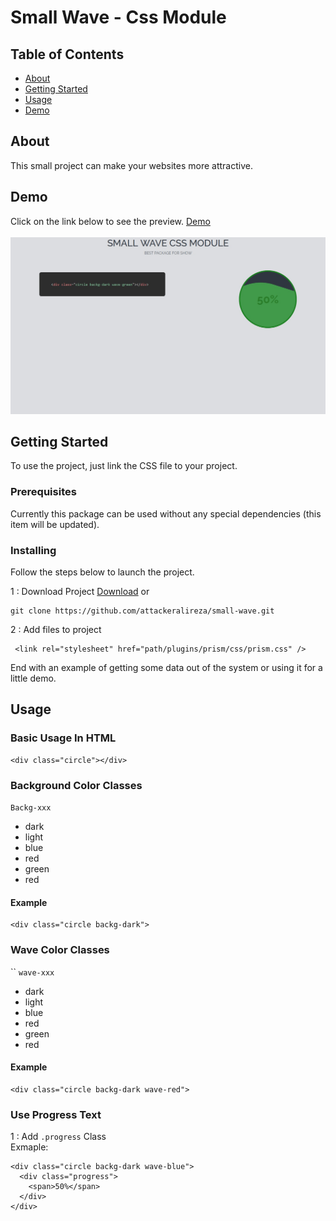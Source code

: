 # Small Wave - Css Module

## Table of Contents

- [About](#about)
- [Getting Started](#getting_started)
- [Usage](#usage)
- [Demo](#demo)

## About <a name = "about"></a>

This small project can make your websites more attractive.

## Demo <a name = "demo"></a>
Click on the link below to see the preview.
<a href="https://codepen.io/Special_One/pen/NWvBoOV">Demo</a>
<br><br>
<img src="assets/img/demo.jpg" alt="Demo Small Wave">
## Getting Started <a name = "getting_started"></a>

To use the project, just link the CSS file to your project.

### Prerequisites

Currently this package can be used without any special dependencies (this item will be updated).

### Installing

Follow the steps below to launch the project.

1 : Download Project <a href="github.com/attackeralireza/small-wave">Download</a>
or
```
git clone https://github.com/attackeralireza/small-wave.git
```

2 : Add files to project

```
 <link rel="stylesheet" href="path/plugins/prism/css/prism.css" />
```

End with an example of getting some data out of the system or using it for a little demo.

## Usage <a name = "usage"></a>

### Basic Usage In HTML
```
<div class="circle"></div>
```
### Background Color Classes

`Backg-xxx`

- dark
- light
- blue
- red
- green
- red

#### Example

```
<div class="circle backg-dark">
```
### Wave Color Classes
``
`wave-xxx`

- dark
- light
- blue
- red
- green
- red

#### Example

```
<div class="circle backg-dark wave-red">
```

### Use Progress Text

1 : Add `.progress` Class
<br>
Exmaple:

```
<div class="circle backg-dark wave-blue">
  <div class="progress">
    <span>50%</span>
  </div>
</div>
```


